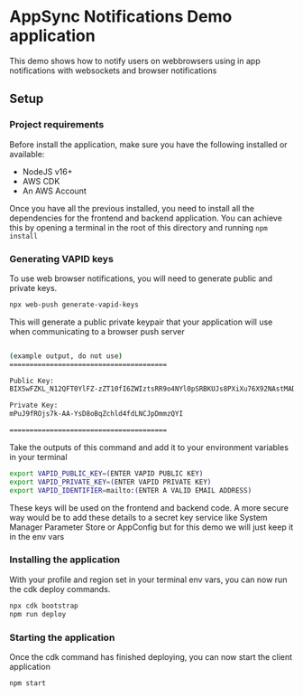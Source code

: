 # AppSync Notifications Demo application

This demo shows how to notify users on webbrowsers using in app notifications with websockets and browser notifications

## Setup

### Project requirements

Before install the application, make sure you have the following installed or available:

- NodeJS v16+
- AWS CDK
- An AWS Account

Once you have all the previous installed, you need to install all the dependencies for the frontend and backend application. You can achieve this by opening a terminal in the root of this directory and running `npm install`

### Generating VAPID keys

To use web browser notifications, you will need to generate public and private keys.

```bash
npx web-push generate-vapid-keys
```

This will generate a public private keypair that your application will use when communicating to a browser push server

```bash

(example output, do not use)
=======================================

Public Key:
BIXSwFZKL_N12QFT0YlFZ-zZT10fI6ZWIztsRR9o4NYl0pSRBKUJs8PXiXu76X92NAstMADeyLRJF4xXvK9Jhk8

Private Key:
mPuJ9fROjs7k-AA-YsD8oBqZchld4fdLNCJpDmmzQYI

=======================================
```

Take the outputs of this command and add it to your environment variables in your terminal

```bash
export VAPID_PUBLIC_KEY=(ENTER VAPID PUBLIC KEY)
export VAPID_PRIVATE_KEY=(ENTER VAPID PRIVATE KEY)
export VAPID_IDENTIFIER=mailto:(ENTER A VALID EMAIL ADDRESS)
```

These keys will be used on the frontend and backend code.
A more secure way would be to add these details to a secret key service like System Manager Parameter Store or AppConfig but for this demo we will just keep it in the env vars

### Installing the application

With your profile and region set in your terminal env vars, you can now run the cdk deploy commands.

```bash
npx cdk bootstrap
npm run deploy
```

### Starting the application

Once the cdk command has finished deploying, you can now start the client application

```bash
npm start
```
